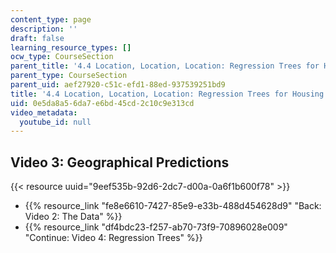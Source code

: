 ```yaml
---
content_type: page
description: ''
draft: false
learning_resource_types: []
ocw_type: CourseSection
parent_title: '4.4 Location, Location, Location: Regression Trees for Housing Data  (Recitation)'
parent_type: CourseSection
parent_uid: aef27920-c51c-efd1-88ed-937539251bd9
title: '4.4 Location, Location, Location: Regression Trees for Housing Data  (Recitation)'
uid: 0e5da8a5-6da7-e6bd-45cd-2c10c9e313cd
video_metadata:
  youtube_id: null
---
```

## Video 3: Geographical Predictions

{{< resource uuid="9eef535b-92d6-2dc7-d00a-0a6f1b600f78" >}}

- {{% resource_link "fe8e6610-7427-85e9-e33b-488d454628d9" "Back: Video 2: The Data" %}}
- {{% resource_link "df4bdc23-f257-ab70-73f9-70896028e009" "Continue: Video 4: Regression Trees" %}}
